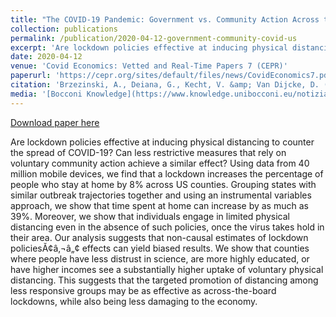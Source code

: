 ```yaml
---
title: "The COVID-19 Pandemic: Government vs. Community Action Across the United States"
collection: publications
permalink: /publication/2020-04-12-government-community-covid-us
excerpt: 'Are lockdown policies effective at inducing physical distancing to counter the spread of COVID-19? Can less restrictive measures that rely on voluntary community action achieve a similar effect? Using data from 40 million mobile devices, we find that a lockdown increases the percentage of people who stay at home by 8% across US counties. Grouping states with similar outbreak trajectories together and using an instrumental variables approach, we show that time spent at home can increase by as much as 39%. Moreover, we show that individuals engage in limited physical distancing even in the absence of such policies, once the virus takes hold in their area. Our analysis suggests that non-causal estimates of lockdown policiesĂ¢â‚¬â„¢ effects can yield biased results. We show that counties where people have less distrust in science, are more highly educated, or have higher incomes see a substantially higher uptake of voluntary physical distancing. This suggests that the targeted promotion of distancing among less responsive groups may be as effective as across-the-board lockdowns, while also being less damaging to the economy.'
date: 2020-04-12
venue: 'Covid Economics: Vetted and Real-Time Papers 7 (CEPR)'
paperurl: 'https://cepr.org/sites/default/files/news/CovidEconomics7.pdf'
citation: 'Brzezinski, A., Deiana, G., Kecht, V. &amp; Van Dijcke, D. (2020). &apos;The COVID-19 Pandemic: Government vs. Community Action Across the United States&apos;. Covid Economics: Vetted and Real-Time Papers 7. 115-156.'
media: '[Bocconi Knowledge](https://www.knowledge.unibocconi.eu/notizia.php?idArt=21833)'
---
```


<a href='https://cepr.org/sites/default/files/news/CovidEconomics7.pdf'>Download paper here</a>

Are lockdown policies effective at inducing physical distancing to counter the spread of COVID-19? Can less restrictive measures that rely on voluntary community action achieve a similar effect? Using data from 40 million mobile devices, we find that a lockdown increases the percentage of people who stay at home by 8% across US counties. Grouping states with similar outbreak trajectories together and using an instrumental variables approach, we show that time spent at home can increase by as much as 39%. Moreover, we show that individuals engage in limited physical distancing even in the absence of such policies, once the virus takes hold in their area. Our analysis suggests that non-causal estimates of lockdown policiesĂ¢â‚¬â„¢ effects can yield biased results. We show that counties where people have less distrust in science, are more highly educated, or have higher incomes see a substantially higher uptake of voluntary physical distancing. This suggests that the targeted promotion of distancing among less responsive groups may be as effective as across-the-board lockdowns, while also being less damaging to the economy.
